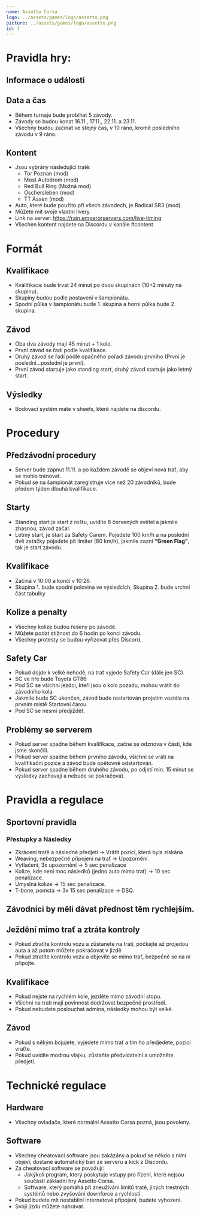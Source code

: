```yaml
---
name: Assetto Corsa
logo: ../assets/games/logo/assetto.png
picture: ../assets/games/logo/assetto.png
id: 7
---
```


# Pravidla hry:

## Informace o události

## Data a čas

- Během turnaje bude probíhat 5 závody.
- Závody se budou konat 16.11., 17.11., 22.11. a 23.11.
- Všechny budou začínat ve stejný čas, v 10 ráno, kromě posledního závodu v 9 ráno.

## Kontent

- Jsou vybrány následující tratě:
  - Tor Poznan (mod)
  - Most Autodrom (mod)
  - Red Bull Ring (Možná mod)
  - Oschersleben (mod)
  - TT Assen (mod)
- Auto, které bude použito při všech závodech, je Radical SR3 (mod).
- Můžete mít svoje vlastní livery.
- Link na server: https://rain.emperorservers.com/live-timing
- Všechen kontent najdete na Discordu v kanále #content

# Formát

## Kvalifikace

- Kvalifikace bude trvat 24 minut po dvou skupinách (10+2 minuty na skupinu).
- Skupiny budou podle postavení v šampionátu.
- Spodní půlka v šampionátu bude 1. skupina a horní půlka bude 2. skupina.

## Závod

- Oba dva závody mají 45 minut + 1 kolo.
- První závod se řadí podle kvalifikace.
- Druhý závod se řadí podle opačného pořadí závodu prvního (První je poslední…poslední je první).
- První závod startuje jako standing start, druhý závod startuje jako letmý start.

## Výsledky

- Bodovací systém máte v sheets, které najdete na discordu.

# Procedury

## Předzávodní procedury

- Server bude zapnut 11.11. a po každém závodě se objeví nová trať, aby se mohlo trénovat.
- Pokud se na šampionát zaregistruje více než 20 závodníků, bude předem týden dlouhá kvalifikace.

## Starty

- Standing start je start z roštu, uvidíte 6 červených světel a jakmile zhasnou, závod začal.
- Letmý start, je start za Safety Carem. Pojedete 100 km/h a na poslední dvě zatáčky pojedete pit limiter (80 km/h), jakmile zazní **“Green Flag”**, tak je start závodu.

## Kvalifikace

- Začíná v 10:00 a končí v 10:26.
- Skupina 1. bude spodní polovina ve výsledcích, Skupina 2. bude vrchní část tabulky

## Kolize a penalty

- Všechny kolize budou řešeny po závodě.
- Můžete podat stížnost do 6 hodin po konci závodu.
- Všechny protesty se budou vyřizovat přes Discord.

## Safety Car

- Pokud dojde k velké nehodě, na trať vyjede Safety Car (dále jen SC).
- SC ve hře bude Toyota GT86
- Pod SC se všichni jezdci, kteří jsou o kolo pozadu, mohou vrátit do závodního kola.
- Jakmile bude SC ukončen, závod bude restartován projetím vozidla na prvním místě Startovní čárou.
- Pod SC se nesmí předjíždět.

## Problémy se serverem

- Pokud server spadne během kvalifikace, začne se odznova v části, kde jsme skončili.
- Pokud server spadne během prvního závodu, všichni se vrátí na kvalifikační pozice a závod bude opětovně odstartován.
- Pokud server spadne během druhého závodu, po odjetí min. 15 minut se výsledky zachovají a nebude se pokračovat.

# Pravidla a regulace

## Sportovní pravidla

### Přestupky a Následky

- Zkrácení tratě a následné předjetí → Vrátit pozici, která byla získána
- Weaving, nebezpečné připojení na trať → Upozornění
- Vytlačení, 3x upozornění → 5 sec penalizace
- Kolize, kde není moc následků (jedno auto mimo trať) → 10 sec penalizace.
- Úmyslná kolize → 15 sec penalizace.
- T-bone, pomsta → 3x 15 sec penalizace → DSQ.

## Závodníci by měli dávat přednost těm rychlejším.

## Ježdění mimo trať a ztráta kontroly

- Pokud ztratíte kontrolu vozu a zůstanete na trati, počkejte až projedou auta a až potom můžete pokračovat v jízdě
- Pokud ztratíte kontrolu vozu a objevíte se mimo trať, bezpečně se na ní připojte.

## Kvalifikace

- Pokud nejste na rychlém kole, jezděte mimo závodní stopu.
- Všichni na trati mají povinnost dodržovat bezpečné prostředí.
- Pokud nebudete poslouchat admina, následky mohou být velké.

## Závod

- Pokud s někým bojujete, vyjedete mimo trať a tím ho předjedete, pozici vraťte.
- Pokud uvidíte modrou vlajku, zůstaňte předvídatelní a umožněte předjetí.

# Technické regulace

## Hardware

- Všechny ovladače, které normální Assetto Corsa pozná, jsou povoleny.

## Software

- Všechny cheatovací software jsou zakázány a pokud se někdo s nimi objeví, dostane automatický ban ze serveru a kick z Discordu.
- Za cheatovací software se považují:
    - Jakýkoli program, který poskytuje vstupy pro řízení, které nejsou součástí základní hry Assetto Corsa.
    - Software, který pomáhá při zneužívání limitů tratě, jiných trestných systémů nebo zvyšování downforce a rychlosti.
- Pokud budete mít nestabilní internetové připojení, budete vyhozeni.
- Svojí jízdu můžete nahrávat.
